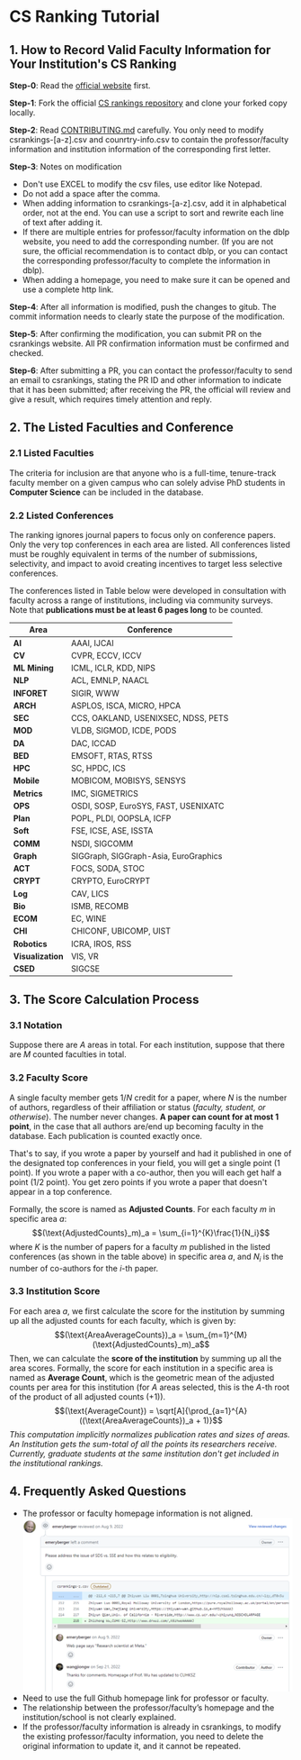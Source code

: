 # CS Ranking Tutorial


## 1. How to Record Valid Faculty Information for Your Institution's CS Ranking 
**Step-0**: Read the [official website](https://csrankings.org/#/index?all&us) first.

**Step-1**: Fork the official [CS rankings repository](https://github.com/emeryberger/CSrankings) and clone your forked copy locally.

**Step-2**: Read [CONTRIBUTING.md](https://github.com/emeryberger/CSrankings/blob/gh-pages/CONTRIBUTING.md) carefully. You only need to modify csrankings-[a-z].csv and counrtry-info.csv to contain the professor/faculty information and institution information of the corresponding first letter.

**Step-3**: Notes on modification
- Don't use EXCEL to modify the csv files, use editor like Notepad.
- Do not add a space after the comma.
- When adding information to csrankings-[a-z].csv, add it in alphabetical order, not at the end. You can use a script to sort and rewrite each line of text after adding it.
- If there are multiple entries for professor/faculty information on the dblp website, you need to add the corresponding number. (If you are not sure, the official recommendation is to contact dblp, or you can contact the corresponding professor/faculty to complete the information in dblp).
- When adding a homepage, you need to make sure it can be opened and use a complete http link.

**Step-4**: After all information is modified, push the changes to gitub. The commit information needs to clearly state the purpose of the modification.

**Step-5**: After confirming the modification, you can submit PR on the csrankings website. All PR confirmation information must be confirmed and checked.

**Step-6**: After submitting a PR, you can contact the professor/faculty to send an email to csrankings, stating the PR ID and other information to indicate that it has been submitted; after receiving the PR, the official will review and give a result, which requires timely attention and reply.

## 2. The Listed Faculties and Conference

### 2.1 Listed Faculties
The criteria for inclusion are that anyone who is a full-time, tenure-track faculty
member on a given campus who can solely advise PhD students in **Computer Science** can be included in the database.

### 2.2 Listed Conferences
The ranking ignores journal papers to focus only on conference papers. Only
the very top conferences in each area are listed. All conferences listed must
be roughly equivalent in terms of the number of submissions, selectivity, and
impact to avoid creating incentives to target less selective conferences.

The conferences listed in Table below were developed in consultation with faculty
across a range of institutions, including via community surveys.
Note that **publications must be at least 6 pages long** to be counted.

| **Area**      | **Conference** |
| ----------- | ----------- |
| **AI** | AAAI, IJCAI |
| **CV** | CVPR, ECCV, ICCV |
| **ML Mining** | ICML, ICLR, KDD, NIPS |
| **NLP** | ACL, EMNLP, NAACL |
| **INFORET** | SIGIR, WWW |
| **ARCH** | ASPLOS, ISCA, MICRO, HPCA | 
| **SEC** | CCS, OAKLAND, USENIXSEC, NDSS, PETS | 
| **MOD** | VLDB, SIGMOD, ICDE, PODS |
| **DA** | DAC, ICCAD |
| **BED** | EMSOFT, RTAS, RTSS |
| **HPC** | SC, HPDC, ICS | 
| **Mobile** | MOBICOM, MOBISYS, SENSYS |
| **Metrics** | IMC, SIGMETRICS | 
| **OPS** | OSDI, SOSP, EuroSYS, FAST, USENIXATC |
| **Plan** | POPL, PLDI, OOPSLA, ICFP | 
| **Soft** | FSE, ICSE, ASE, ISSTA | 
| **COMM** | NSDI, SIGCOMM |
| **Graph** | SIGGraph, SIGGraph-Asia, EuroGraphics | 
| **ACT** | FOCS, SODA, STOC |
| **CRYPT** | CRYPTO, EuroCRYPT | 
| **Log** | CAV, LICS |
| **Bio** | ISMB, RECOMB |
| **ECOM** | EC, WINE |
| **CHI** | CHICONF, UBICOMP, UIST |
| **Robotics** | ICRA, IROS, RSS |
| **Visualization** | VIS, VR |
| **CSED** | SIGCSE |

## 3. The Score Calculation Process

### 3.1 Notation
Suppose there are $A$ areas in total. For each institution, suppose that there are
$M$ counted faculties in total.

### 3.2 Faculty Score
A single faculty member gets $1/N$ credit for a paper, where $N$ is the number of
authors, regardless of their affiliation or status (_faculty, student, or otherwise_).
The number never changes. **A paper can count for at most 1 point**, in the case
that all authors are/end up becoming faculty in the database. Each publication
is counted exactly once.

That's to say, if you wrote a paper by yourself and had it published in one of
the designated top conferences in your field, you will get a single point (1 point).
If you wrote a paper with a co-author, then you will each get half a point (1/2
point). You get zero points if you wrote a paper that doesn't appear in a top
conference.

Formally, the score is named as **Adjusted Counts**. For each faculty $m$ in
specific area $a$:
$$(\text{AdjustedCounts}_m)_a = \sum_{i=1}^{K}\frac{1}{N_i}$$
where $K$ is the number of papers for a faculty $m$ published in the listed conferences (as shown in the table above) in specific area $a$, and $N_i$ is the number of co-authors for the $i$-th paper.

### 3.3 Institution Score
For each area $a$, we first calculate the score for the institution by summing up
all the adjusted counts for each faculty, which is given by:
$$(\text{AreaAverageCounts})_a = \sum_{m=1}^{M}(\text{AdjustedCounts}_m)_a$$
Then, we can calculate the **score of the institution** by summing up all the area
scores. Formally, the score for each institution in a specific area is named as
**Average Count**, which is the geometric mean of the adjusted counts per area
for this institution (for $A$ areas selected, this is the $A$-th root of the product of
all adjusted counts $(+1)$).
$$(\text{AverageCount}) =  \sqrt[A]{\prod_{a=1}^{A}((\text{AreaAverageCounts})_a + 1)}$$
_This computation implicitly normalizes publication rates and sizes of areas. An
Institution gets the sum-total of all the points its researchers receive. Currently,
graduate students at the same institution don't get included in the institutional
rankings._

## 4. Frequently Asked Questions

- The professor or faculty homepage information is not aligned. ![](/Fig/Q1.png "The professor or faculty homepage information is not aligned.")
- Need to use the full Github homepage link for professor or faculty.
- The relationship between the professor/faculty’s homepage and the institution/school is not clearly explained.
- If the professor/faculty information is already in csrankings, to modify the existing professor/faculty information, you need to delete the original information to update it, and it cannot be repeated.

